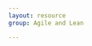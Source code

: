 ```yaml
---
layout: resource
group: Agile and Lean

---
```

<!-- General resources go here -->

<!-- ####Core -->

<!-- ####Intermediate -->

<!-- ####Advanced -->

<!-- ####Jedi -->
